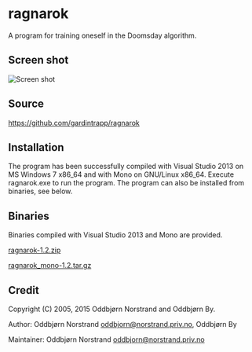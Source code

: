 ragnarok
========
A program for training oneself in the Doomsday algorithm.

Screen shot
-------------
![Screen shot](http://norstrand.priv.no/images/ragnarok.png "Screen shot")

Source
-------------
https://github.com/gardintrapp/ragnarok

Installation
-------------
The program has been successfully compiled with Visual Studio 2013 on MS Windows 7 x86_64 and with Mono on GNU/Linux x86_64. Execute ragnarok.exe to run the program. The program can also be installed from binaries, see below.

Binaries
-------------
Binaries compiled with Visual Studio 2013 and Mono are provided.

[ragnarok-1.2.zip](http://norstrand.priv.no/files/ragnarok-1.2.zip "Ragnarok v1.2 Visual Studio binary")

[ragnarok_mono-1.2.tar.gz](http://norstrand.priv.no/files/ragnarok_mono-1.2.tar.gz "Ragnarok v1.2 Mono binary")

Credit
-------------
Copyright (C) 2005, 2015  Oddbjørn Norstrand and Oddbjørn By.

Author: Oddbjørn Norstrand <oddbjorn@norstrand.priv.no>, Oddbjørn By

Maintainer: Oddbjørn Norstrand <oddbjorn@norstrand.priv.no>
